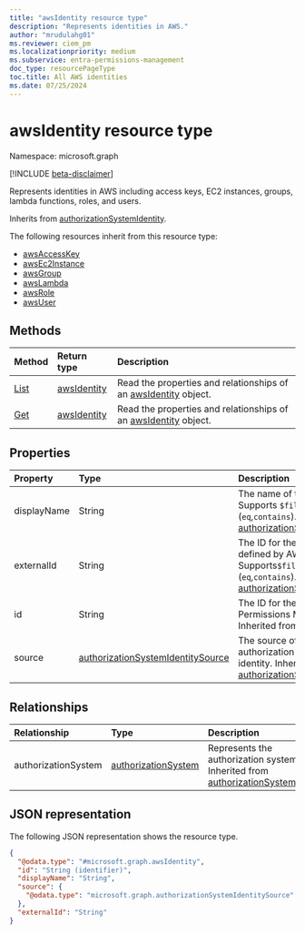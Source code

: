 ```yaml
---
title: "awsIdentity resource type"
description: "Represents identities in AWS."
author: "mrudulahg01"
ms.reviewer: ciem_pm
ms.localizationpriority: medium
ms.subservice: entra-permissions-management
doc_type: resourcePageType
toc.title: All AWS identities
ms.date: 07/25/2024
---
```


# awsIdentity resource type

Namespace: microsoft.graph

[!INCLUDE [beta-disclaimer](../../includes/beta-disclaimer.md)]

Represents identities in AWS including access keys, EC2 instances, groups, lambda functions, roles, and users.

Inherits from [authorizationSystemIdentity](../resources/authorizationsystemidentity.md).

The following resources inherit from this resource type:

- [awsAccessKey](awsaccesskey.md)
- [awsEc2Instance](awsec2instance.md)
- [awsGroup](awsgroup.md)
- [awsLambda](awslambda.md)
- [awsRole](awsrole.md)
- [awsUser](awsuser.md)

## Methods
|Method|Return type|Description|
|:---|:---|:---|
|[List](../api/awsassociatedidentities-list-all.md)|[awsIdentity](../resources/awsidentity.md)|Read the properties and relationships of an [awsIdentity](../resources/awsidentity.md) object.|
|[Get](../api/awsidentity-get.md)|[awsIdentity](../resources/awsidentity.md)|Read the properties and relationships of an [awsIdentity](../resources/awsidentity.md) object.|

## Properties
|Property|Type|Description|
|:---|:---|:---|
|displayName|String|The name of the object. Supports `$filter` (`eq`,`contains`). Inherited from [authorizationSystemIdentity](../resources/authorizationsystemidentity.md).|
|externalId|String|The ID for the identity as defined by AWS. Supports`$filter` (`eq`,`contains`). Inherited from [authorizationSystemIdentity](../resources/authorizationsystemidentity.md).|
|id|String|The ID for the identity in Permissions Management. Inherited from [entity](../resources/entity.md).|
|source|[authorizationSystemIdentitySource](../resources/authorizationsystemidentitysource.md)|The source of the authorization system identity. Inherited from [authorizationSystemIdentity](../resources/authorizationsystemidentity.md).|

## Relationships
|Relationship|Type|Description|
|:---|:---|:---|
|authorizationSystem|[authorizationSystem](../resources/authorizationsystem.md)|Represents the authorization system. Inherited from [authorizationSystemIdentity](../resources/authorizationsystemidentity.md)|

## JSON representation
The following JSON representation shows the resource type.
<!-- {
  "blockType": "resource",
  "keyProperty": "id",
  "@odata.type": "microsoft.graph.awsIdentity",
  "baseType": "microsoft.graph.authorizationSystemIdentity",
  "openType": false
}
-->
``` json
{
  "@odata.type": "#microsoft.graph.awsIdentity",
  "id": "String (identifier)",
  "displayName": "String",
  "source": {
    "@odata.type": "microsoft.graph.authorizationSystemIdentitySource"
  },
  "externalId": "String"
}
```


